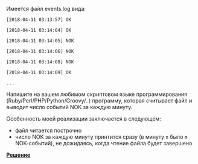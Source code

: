Имеется файл events.log вида:

    [2018-04-11 03:13:57] ОК

    [2018-04-11 03:14:04] OK

    [2018-04-11 03:14:05] NOK
   
    [2018-04-11 03:14:06] NOK
    
    [2018-04-11 03:14:08] NOK

    [2018-04-11 03:14:09] OK

    ...

Напишите на вашем любимом скриптовом языке программирования (Ruby/Perl/PHP/Python/Groovy/..) программу, которая считывает файл и выводит число событий NOK за каждую минуту.

Особенность моей реализации заключается в следующем:
- файл читается построчно
- число NOK за каждую минуту принтится сразу (в минуту `n` было `m` NOK-событий), не дожидаясь, когда чтение файла будет завершено

[**Решение**](https://github.com/mxmaslin/Test-tasks/blob/master/tests_python/nok_counter/nok_counter.py "Realtime cчётчик событий определённого типа за интервал времени")
